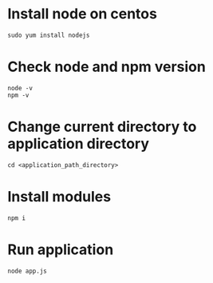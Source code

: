 # Install node on centos

```
sudo yum install nodejs
```

#  Check node and npm version

```
node -v
npm -v
```

# Change current directory to application directory

```
cd <application_path_directory>
```

# Install modules

```
npm i
```

# Run application

```
node app.js
```